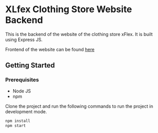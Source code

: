 # XLfex Clothing Store Website Backend

This is the backend of the website of the clothing store xFlex. It is built using Express JS.

Frontend of the website can be found [here](https://github.com/LassazVegaz/xflex-frontend)

## Getting Started

### Prerequisites

- Node JS
- npm

Clone the project and run the following commands to run the project in development mode.

```bash
npm install
npm start
```
